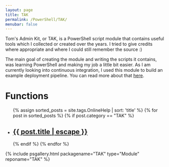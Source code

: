 ```yaml
---
layout: page
title: TAK
permalink: /PowerShell/TAK/
menubar: false
---
```


Tom's Admin Kit, or TAK, is a PowerShell script module that contains useful tools which I collected or created over the years. I tried to give credits where appropriate and where I could still remember the source :)

The main goal of creating the module and writing the scripts it contains, was learning PowerShell and making my job a little bit easier. As I am currently looking into continuous integration, I used this module to build an example deployment pipeline. You can read more about that [here](http://ntsystems.it/post/introducing-tak).

# Functions
<div class="home">
  <ul class="script-list">
    {% assign sorted_posts = site.tags.OnlineHelp | sort: 'title' %}
    {% for post in sorted_posts %}
    {% if post.category == "TAK" %}
      <li>
        <h2>
          <a class="post-link" href="{{ post.url | prepend: site.baseurl }}">{{ post.title | escape }}</a>
        </h2>
      </li>
    {% endif %}
    {% endfor %}
  </ul>
</div>

{% include psgallery.html packagename="TAK" type="Module" reponame="TAK" %}
